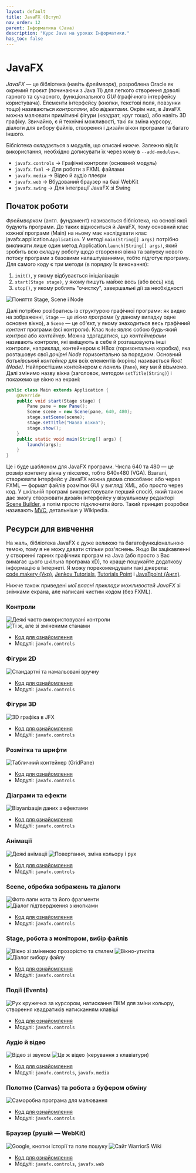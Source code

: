 ```yaml
---
layout: default
title: JavaFX (Вступ)
nav_order: 12
parent: Інформатика (Java)
description: "Курс Java на уроках Інформатики."
has_toc: false
---
```


# JavaFX

_JavaFX_ — це бібліотека (навіть _фреймворк_), розроблена Oracle як окремий проєкт (починаючи з Java 11) для легкого створення доволі гарного та сучасного, функціонального _GUI_ (графічного інтерфейсу користувача). Елементи інтерфейсу (кнопки, текстові поля, повзунки тощо) називаються _контролами_, або _віджетами_. Окрім них, в JavaFX можна малювати примітивні фігури (квадрат, круг тощо), або навіть 3D графіку. Звичайно, є й технічні можливості, такі як зміна курсору, діалоги для вибору файлів, створення і дизайн вікон програми та багато іншого.

Бібліотека складається з модулів, що описані нижче. Залежно від їх використання, необхідно дописувати їх через кому в `--add-modules=`.

- `javafx.controls` -> Графічні контроли (основний модуль)
- `javafx.fxml` -> Для роботи з FXML файлами
- `javafx.media` -> Відео й аудіо плеєри
- `javafx.web` -> Вбудований браузер на базі WebKit
- `javafx.swing` -> Для інтеграції JavaFX зі Swing

## Початок роботи

_Фреймворком_ (англ. фундамент) називається бібліотека, на основі якої будують програми. До таких відноситься й JavaFX, тому основний клас кожної програми (Main) на ньому має наслідувати клас javafx.application.`Application`. У методі `main(String[] args)` потрібно викликати лише один метод Application.`launch(String[] args)`, який зробить всю складну роботу щодо створення вікна та запуску нового потоку програми з базовими налаштуваннями, тобто підготує програму. Для самого коду є три методи (в порядку їх виконання):

1. `init()`, у якому відбувається ініціалізація
2. `start(Stage stage)`, у якому пишуть майже весь (або весь) код
3. `stop()`, у якому роблять "очистку", завершальні дії за необхідності

![Поняття Stage, Scene і Node](https://hsto.org/webt/4g/e1/uo/4ge1uolcdkwkxcsdont6cnytgto.png)

Далі потрібно розібратись із структурою графічної програми: як видно на зображенні, `Stage` — це _вікно програми_ (у даному випадку одне основне вікно), а `Scene` — це об'єкт, у якому знаходиться весь графічний _контент_ програми (всі контроли). Клас `Node` являє собою будь-який _контрол_ або _контейнер_. Можна здогадатися, що _контейнерами_ називають контроли, які вміщують в себе й розташовують інші контроли, наприклад, контейнером є HBox (горизонтальна коробка), яка розташовує свої _дочірні Node_ горизонтально за порядком. Основний _батьківський контейнер_ для всіх елементів (корінь) називається _Root (Node)_. Найпростішим контейнером є _панель_ (`Pane`), яку ми й візьмемо. Далі змінимо назву вікна (заголовок, методом `setTitle(String)`) і покажемо це вікно на екрані:

```java
public class Main extends Application {
	@Override
	public void start(Stage stage) {
		Pane pane = new Pane();
		Scene scene = new Scene(pane, 640, 480);
		stage.setScene(scene);
		stage.setTitle("Назва вікна");
		stage.show();
	}
	public static void main(String[] args) {
		launch(args);
	}
}
```
Це і буде шаблоном для JavaFX програми. Числа 640 та 480 — це розмір контенту вікна у пікселях, тобто 640x480 (VGA). Взагалі, створювати інтерфейс у JavaFX можна двома способами: або через FXML — формат файлів розмітки GUI у вигляді XML, або просто через код. У шкільній програмі використовували перший спосіб, який також дає змогу створювати дизайн інтерфейсу у візуальному редакторі [Scene Builder](https://gluonhq.com/products/scene-builder/), а потім просто підключити його. Такий принцип розробки називають [MVC](https://uk.wikipedia.org/wiki/%D0%9C%D0%BE%D0%B4%D0%B5%D0%BB%D1%8C-%D0%B2%D0%B8%D0%B4-%D0%BA%D0%BE%D0%BD%D1%82%D1%80%D0%BE%D0%BB%D0%B5%D1%80), детальніше у Wikipedia.

## Ресурси для вивчення

На жаль, бібліотека JavaFX є дуже великою та багатофункціональною темою, тому я не можу давати стільки роз'яснень. Якщо Ви зацікавленні у створенні гарних графічних програм на Java (або просто з Вас вимагає цього шкільна програма xD), то краще пошукайте додаткову інформацію в Інтернеті. Я можу порекомендувати такі джерела: [code.makery (Укр)](https://code.makery.ch/uk/library/javafx-tutorial/), [Jenkov Tutorials](https://jenkov.com/tutorials/javafx/index.html), [Tutorials Point](https://www.tutorialspoint.com/javafx/index.htm) і [JavaTpoint (Англ)](https://www.javatpoint.com/javafx-tutorial).

Нижче також приведені _мої власні приклади можливостей JavaFX_ зі знімками екрана, але написані чистим кодом (без FXML).

### Контроли

![Деякі часто використовувані контроли](https://i.imgur.com/3MtMndX.png)
![Ті ж, але зі зміненими станами](https://i.imgur.com/NPtN3MJ.png)

- [Код для ознайомлення](https://github.com/yaBobJonez/Homework/blob/java/JFXTest/src/Test/ControlsTest.java)
- Модулі: `javafx.controls`

### Фігури 2D

![Стандартні та намальовані вручну](https://i.imgur.com/ItAQ71q.png)

- [Код для ознайомлення](https://github.com/yaBobJonez/Homework/blob/java/JFXTest/src/Test/GeometryTest.java)
- Модулі: `javafx.controls`

### Фігури 3D

![3D графіка в JFX](https://i.imgur.com/HJSy8l7.png)

- [Код для ознайомлення](https://github.com/yaBobJonez/Homework/blob/java/JFXTest/src/Test/Geom3DTest.java)
- Модулі: `javafx.controls`

### Розмітка та шрифти

![Табличний контейнер (GridPane)](https://i.imgur.com/WgCx7ej.png)

- [Код для ознайомлення](https://github.com/yaBobJonez/Homework/blob/java/JFXTest/src/Test/LayoutTextTest.java)
- Модулі: `javafx.controls`

### Діаграми та ефекти

![Візуалізація даних з ефектами](https://i.imgur.com/oi7jOaC.png)

- [Код для ознайомлення](https://github.com/yaBobJonez/Homework/blob/java/JFXTest/src/Test/ChartsEffectsTest.java)
- Модулі: `javafx.controls`

### Анімації

![Деякі анімації](https://i.imgur.com/UaDAcZw.png)
![Повертання, зміна кольору і рух](https://i.imgur.com/WuPkXu8.png)

- [Код для ознайомлення](https://github.com/yaBobJonez/Homework/blob/java/JFXTest/src/Test/AnimationsTest.java)
- Модулі: `javafx.controls`

### Scene, обробка зображень та діалоги

![Фото лапи кота та його фрагменти](https://i.imgur.com/cTldOCa.png)
![Діалог підтвердження з кнопками](https://i.imgur.com/C9WW8jZ.png)

- [Код для ознайомлення](https://github.com/yaBobJonez/Homework/blob/java/JFXTest/src/Test/SceneTest.java)
- Модулі: `javafx.controls`

### Stage, робота з монітором, вибір файлів

![Вікно зі зміненою прозорістю та стилем](https://i.imgur.com/eMddt5F.png)
![Вікно-утиліта](https://i.imgur.com/oPRYKRV.png)
![Діалог вибору файлу](https://i.imgur.com/siMrw0F.png)

- [Код для ознайомлення](https://github.com/yaBobJonez/Homework/blob/java/JFXTest/src/Test/StagesTest.java)
- Модулі: `javafx.controls`

### Події (Events)

![Рух кружечка за курсором, натискання ПКМ для зміни кольору, створення квадратиків натисканням клавіші](https://i.imgur.com/2vQHtJ5.png)

- [Код для ознайомлення](https://github.com/yaBobJonez/Homework/blob/java/JFXTest/src/Test/EventsTest.java)
- Модулі: `javafx.controls`

### Аудіо й відео

![Відео зі звуком](https://i.imgur.com/e5Xg2zy.png)
![Це ж відео (керування з клавіатури)](https://i.imgur.com/9yan166.png)

- [Код для ознайомлення](https://github.com/yaBobJonez/Homework/blob/java/JFXTest/src/Test/MediaTest.java)
- Модулі: `javafx.controls`, `javafx.media`

### Полотно (Canvas) та робота з буфером обміну

![Саморобна програма для малювання](https://i.imgur.com/f9K1scu.png)

- [Код для ознайомлення](https://github.com/yaBobJonez/Homework/blob/java/JFXTest/src/Test/CanvasClipboardTest.java)
- Модулі: `javafx.controls`

### Браузер (рушій — WebKit)

![Google, кнопки історії та поле пошуку](https://i.imgur.com/DkK5DSK.png)
![Сайт WarriorS Wiki](https://i.imgur.com/MmDk2co.png)

- [Код для ознайомлення](https://github.com/yaBobJonez/Homework/blob/java/JFXTest/src/Test/WebTest.java)
- Модулі: `javafx.controls`, `javafx.web`

